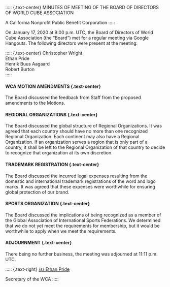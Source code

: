 ::::: {.text-center}
MINUTES OF MEETING OF THE BOARD OF DIRECTORS OF WORLD CUBE ASSOCIATION

A California Nonprofit Public Benefit Corporation
:::::

On January 17, 2020 at 9:00 p.m. UTC, the Board of Directors of World Cube Association (the “Board”) met for a regular meeting via Google Hangouts. The following directors were present at the meeting:

::::: {.text-center}
Christopher Wright <br>
Ethan Pride <br>
Henrik Buus Aagaard <br>
Robert Burton <br>
:::::

#### WCA MOTION AMENDMENTS {.text-center}

The Board discussed the feedback from Staff from the proposed amendments to the Motions.

#### REGIONAL ORGANIZATIONS {.text-center}

The Board discussed the global structure of Regional Organizations. It was agreed that each country should have no more than one recognized Regional Organization. Each continent may also have a Regional Organization. If an organization serves a region that is only part of a country, it shall be left to the Regional Organization of that country to decide to recognize that organization at its own discretion.

#### TRADEMARK REGISTRATION {.text-center}

The Board discussed the incurred legal expenses resulting from the domestic and international trademark registrations of the word and logo marks. It was agreed that these expenses were worthwhile for ensuring global protection of our brand.

#### SPORTS ORGANIZATION {.text-center}

The Board discussed the implications of being recognized as a member of the Global Association of International Sports Federations. We determined that we do not yet meet the requirements for membership, but it would be worthwhile to apply when we meet the requirements.

#### ADJOURNMENT {.text-center}

There being no further business, the meeting was adjourned at 11:11 p.m. UTC.

::::: {.text-right}
<u>/s/ Ethan Pride</u>

Secretary of the WCA
:::::
